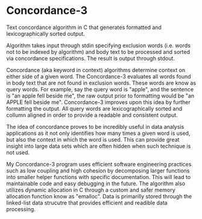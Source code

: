 # Concordance-3
Text concordance algorithm in C that generates formatted and lexicographically sorted output. 

Algorithm takes input through stdin specifying exclusion words (i.e. words not to be indexed by algorithm) and body text to be processed and sorted via concordance specifications. The result is output through stdout.

Concordance (aka keyword in context) algorithms determine context on either side of a given word. The Concordance-3 evaluates all words found in body text that are not found in exclusion words. These words are know as query words. For example, say the query word is "apple", and the sentence is "an apple fell beside me", the raw output prior to formatting would be "an APPLE fell beside me". Concordance-3 improves upon this idea by further formatting the output. All query words are lexicographically sorted and collumn aligned in order to provide a readable and consistent output.

The idea of concordance proves to be incredibly useful in data analysis applications as it not only identifies how many times a given word is used, but also the context in which the word is used. This can provide great insight into large data sets which are often hidden when such technique is not used.

My Concordance-3 program uses efficient software engineering practices such as low coupling and high cohesion by decomposing larger functions into smaller helper functions with specific documentation. This will lead to maintainable code and easy debugging in the future. The algorithm also utilizes dynamic allocation in C through a custom and safer memory allocation function know as "emalloc". Data is primarilly stored through the linked-list data strucutre that provides efficient and readible data processing.
